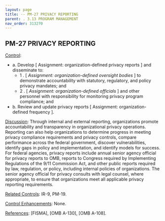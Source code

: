 ```yaml
---
layout: page
title: -- PM-27 PRIVACY REPORTING 
parent: . 3.13 PROGRAM MANAGEMENT 
nav_order: 313270 
---
```


## PM-27 PRIVACY REPORTING

<ins>Control</ins>:
   
* a. Develop [ Assignment: organization-defined privacy reports ] and disseminate to:
    * 1 . [ _Assignment: organization-defined oversight bodies_ ] to demonstrate accountability with statutory, regulatory, and policy privacy mandates; and
    * 2 . [ _Assignment: organization-defined officials_ ] and other personnel with responsibility for monitoring privacy program compliance; and
* b. Review and update privacy reports [ Assignment: organization-defined frequency ].

<ins>Discussion</ins>: Through internal and external reporting, organizations promote accountability and transparency in organizational privacy operations. Reporting can also help organizations to determine progress in meeting privacy compliance requirements and privacy controls, compare performance across the federal government, discover vulnerabilities, identify gaps in policy and implementation, and identify models for success. For federal agencies, privacy reports include annual senior agency official for privacy reports to OMB, reports to Congress required by Implementing Regulations of the 9/11 Commission Act, and other public reports required by law, regulation, or policy, including internal policies of organizations. The senior agency official for privacy consults with legal counsel, where appropriate, to ensure that organizations meet all applicable privacy reporting requirements.

<ins>Related Controls</ins>: IR-9, PM-19.

<ins>Control Enhancements</ins>: None.

<ins>References</ins>: [FISMA], [OMB A-130], [OMB A-108].
